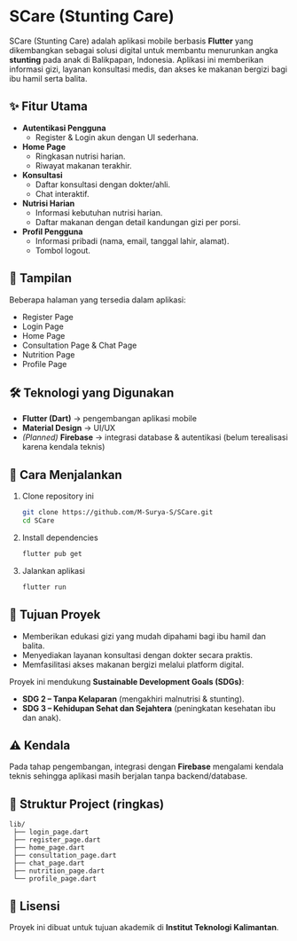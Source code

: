 # SCare (Stunting Care)  

SCare (Stunting Care) adalah aplikasi mobile berbasis **Flutter** yang dikembangkan sebagai solusi digital untuk membantu menurunkan angka **stunting** pada anak di Balikpapan, Indonesia. Aplikasi ini memberikan informasi gizi, layanan konsultasi medis, dan akses ke makanan bergizi bagi ibu hamil serta balita.  

## ✨ Fitur Utama  
- **Autentikasi Pengguna**  
  - Register & Login akun dengan UI sederhana.  
- **Home Page**  
  - Ringkasan nutrisi harian.  
  - Riwayat makanan terakhir.  
- **Konsultasi**  
  - Daftar konsultasi dengan dokter/ahli.  
  - Chat interaktif.  
- **Nutrisi Harian**  
  - Informasi kebutuhan nutrisi harian.  
  - Daftar makanan dengan detail kandungan gizi per porsi.  
- **Profil Pengguna**  
  - Informasi pribadi (nama, email, tanggal lahir, alamat).  
  - Tombol logout.  

## 📱 Tampilan  
Beberapa halaman yang tersedia dalam aplikasi:  
- Register Page  
- Login Page  
- Home Page  
- Consultation Page & Chat Page  
- Nutrition Page  
- Profile Page  

## 🛠️ Teknologi yang Digunakan  
- **Flutter (Dart)** → pengembangan aplikasi mobile  
- **Material Design** → UI/UX  
- *(Planned)* **Firebase** → integrasi database & autentikasi (belum terealisasi karena kendala teknis)  

## 🚀 Cara Menjalankan  
1. Clone repository ini  
   ```bash
   git clone https://github.com/M-Surya-S/SCare.git
   cd SCare
   ```
2. Install dependencies  
   ```bash
   flutter pub get
   ```
3. Jalankan aplikasi  
   ```bash
   flutter run
   ```

## 🎯 Tujuan Proyek  
- Memberikan edukasi gizi yang mudah dipahami bagi ibu hamil dan balita.  
- Menyediakan layanan konsultasi dengan dokter secara praktis.  
- Memfasilitasi akses makanan bergizi melalui platform digital.  

Proyek ini mendukung **Sustainable Development Goals (SDGs)**:  
- **SDG 2 – Tanpa Kelaparan** (mengakhiri malnutrisi & stunting).  
- **SDG 3 – Kehidupan Sehat dan Sejahtera** (peningkatan kesehatan ibu dan anak).  

## ⚠️ Kendala  
Pada tahap pengembangan, integrasi dengan **Firebase** mengalami kendala teknis sehingga aplikasi masih berjalan tanpa backend/database.  

## 📂 Struktur Project (ringkas)  
```
lib/
 ├── login_page.dart
 ├── register_page.dart
 ├── home_page.dart
 ├── consultation_page.dart
 ├── chat_page.dart
 ├── nutrition_page.dart
 └── profile_page.dart
```

## 📄 Lisensi  
Proyek ini dibuat untuk tujuan akademik di **Institut Teknologi Kalimantan**.   
